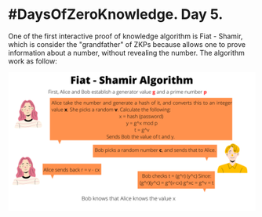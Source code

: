 # #DaysOfZeroKnowledge. Day 5.

One of the first interactive proof of knowledge algorithm is Fiat - Shamir, which is consider the "grandfather" of ZKPs because allows one to prove information about a number, without revealing the number. The algorithm work as follow:

![Message encryption/decryption](https://raw.githubusercontent.com/hasselalcala/DaysOfZeroKnowledge/main/images/fiatShamir.png)
